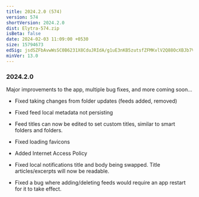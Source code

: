 ```yaml
---
title: 2024.2.0 (574)
version: 574
shortVersion: 2024.2.0
dist: Elytra-574.zip
isBeta: false
date: 2024-02-03 11:09:00 +0530
size: 15794673
edSig: jsdSZFbAvwWsSC0B6231X8CduJRIdA/g1uE3nKB5zutsfZFMKvlV2Q88OcXBJb7VwNanldQ+4ywvhudiKZe2CA==
minVer: 13.0
---
```


### 2024.2.0

Major improvements to the app, multiple bug fixes, and more coming soon...

- Fixed taking changes from folder updates (feeds added, removed)

- Fixed feed local metadata not persisting

- Feed titles can now be edited to set custom titles, similar to smart folders and folders.

- Fixed loading favicons

- Added Internet Access Policy

- Fixed local notifications title and body being swapped. Title articles/excerpts will now be readable.

- Fixed a bug where adding/deleting feeds would require an app restart for it to take effect.
